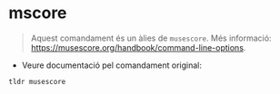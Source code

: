 # mscore

> Aquest comandament és un àlies de `musescore`.
> Més informació: <https://musescore.org/handbook/command-line-options>.

- Veure documentació pel comandament original:

`tldr musescore`
